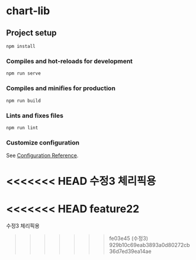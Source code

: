 # chart-lib

## Project setup
```
npm install
```

### Compiles and hot-reloads for development
```
npm run serve
```

### Compiles and minifies for production
```
npm run build
```

### Lints and fixes files
```
npm run lint
```

### Customize configuration
See [Configuration Reference](https://cli.vuejs.org/config/).

<<<<<<< HEAD
수정3 체리픽용
=======
<<<<<<< HEAD
feature22
=======
수정3 체리픽용
>>>>>>> fe03e45 (수정3)
>>>>>>> 929b10c69eab3893a0d80272cb36d7ed39ea14ae
